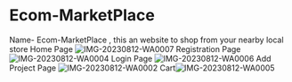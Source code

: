 # Ecom-MarketPlace
Name- Ecom-MarketPlace , this an website to shop from your nearby local store
Home Page
![IMG-20230812-WA0007](https://github.com/Kokonodray2001/Ecom-MarketPlace/assets/64181896/c4a992fe-6c83-4f69-b523-d047f3886fc1)
Registration Page
![IMG-20230812-WA0004](https://github.com/Kokonodray2001/Ecom-MarketPlace/assets/64181896/dc37188a-6570-4bc8-9325-e8a455f3e180)
Login Page
![IMG-20230812-WA0006](https://github.com/Kokonodray2001/Ecom-MarketPlace/assets/64181896/f5fa1030-3390-4929-8f74-a16c8fb90618)
Add Project Page
![IMG-20230812-WA0002](https://github.com/Kokonodray2001/Ecom-MarketPlace/assets/64181896/a10f74b4-bf33-4d89-8652-3ff4509e8a33)
Cart![IMG-20230812-WA0005](https://github.com/Kokonodray2001/Ecom-MarketPlace/assets/64181896/941bd17f-99bb-4f9e-a149-8bc8c373bf51)

